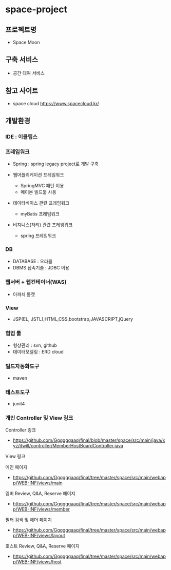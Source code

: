 # space-project

## 프로젝트명
- Space Moon

## 구축 서비스
- 공간 대여 서비스

## 참고 사이트
- space cloud  https://www.spacecloud.kr/

## 개발환경

### IDE : 이클립스
### 프레임워크
- Spring : spring legacy project로 개발 구축

- 웹어플리케이션 프레임워크
  - SpringMVC 패턴 이용 
  - 메이븐 빌드툴 사용
- 데이타베이스 관련 프레임워크
  - myBatis 프레임워크
- 비지니스(처리) 관련 프레임워크
  - spring 프레임워크

### DB
- DATABASE : 오라클
- DBMS 접속기술 : JDBC 이용

### 웹서버 + 웹컨테이너(WAS)
- 아파치 톰캣

### View
- JSP(EL, JSTL),HTML,CSS,bootstrap,JAVASCRIPT,jQuery

### 협업 툴
- 형상관리 : svn, github
- 데이터모델링 : ERD cloud

### 빌드자동화도구
- maven

### 테스트도구
- junit4

### 개인 Controller 및 View 링크

Controller 링크

- https://github.com/Ggggggaaq/final/blob/master/space/src/main/java/xyz/itwill/controller/MemberHostBoardController.java

View 링크

메인 페이지
-  https://github.com/Ggggggaaq/final/tree/master/space/src/main/webapp/WEB-INF/views/main

멤버 Review, Q&A, Reserve 페이지
-  https://github.com/Ggggggaaq/final/tree/master/space/src/main/webapp/WEB-INF/views/member

필터 검색 및 헤더 페이지
-  https://github.com/Ggggggaaq/final/tree/master/space/src/main/webapp/WEB-INF/views/layout

호스트 Review, Q&A, Reserve 페이지
-  https://github.com/Ggggggaaq/final/tree/master/space/src/main/webapp/WEB-INF/views/host
